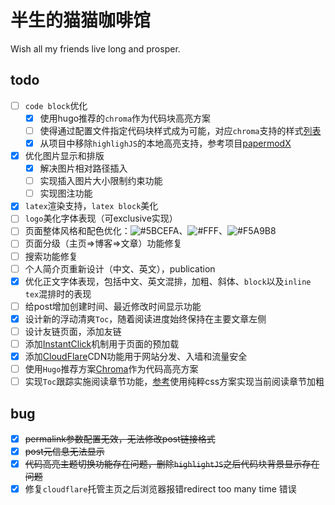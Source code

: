 # 半生的猫猫咖啡馆

Wish all my friends live long and prosper.

## todo

- [ ] `code block`优化
  - [x] 使用hugo推荐的`chroma`作为代码块高亮方案
  - [ ] 使得通过配置文件指定代码块样式成为可能，对应`chroma`支持的样式[列表](https://xyproto.github.io/splash/docs/all.html)
  - [x] 从项目中移除`highlighJS`的本地高亮支持，参考项目[papermodX](https://github.com/reorx/hugo-PaperModX)
  
- [x] 优化图片显示和排版
  - [x] 解决图片相对路径插入
  - [ ] 实现插入图片大小限制约束功能
  - [ ] 实现图注功能
- [x] `latex`渲染支持，`latex block`美化
- [ ] `logo`美化字体表现（可exclusive实现）
- [ ] 页面整体风格和配色优化：![#5BCEFA](https://placehold.co/15x15/5BCEFA/5BCEFA.png)、![#FFF](https://placehold.co/15x15/FFF/FFF.png)、![#F5A9B8](https://placehold.co/15x15/F5A9B8/F5A9B8.png)
- [ ] 页面分级（主页=>博客=>文章）功能修复
- [ ] 搜索功能修复
- [ ] 个人简介页重新设计（中文、英文），publication
- [x] 优化正文字体表现，包括中文、英文混排，加粗、斜体、`block`以及`inline tex`混排时的表现
- [ ] 给post增加创建时间、最近修改时间显示功能
- [x] 设计新的浮动清爽`Toc`，随着阅读进度始终保持在主要文章左侧
- [ ] 设计友链页面，添加友链
- [ ] 添加[InstantClick](http://instantclick.io/)机制用于页面的预加载
- [x] 添加[CloudFlare](https://www.cloudflare.com/)CDN功能用于网站分发、入墙和流量安全
- [ ] 使用`Hugo`推荐方案[Chroma](https://gohugo.io/content-management/syntax-highlighting)作为代码高亮方案
- [ ] 实现`Toc`跟踪实施阅读章节功能，[参考](https://www.bram.us/2020/01/10/smooth-scrolling-sticky-scrollspy-navigation/)使用纯粹css方案实现当前阅读章节加粗

## bug

- [x] ~~permalink参数配置无效，无法修改post链接格式~~
- [x] ~~post元信息无法显示~~
- [x] ~~代码高亮主题切换功能存在问题，删除`highlightJS`之后代码块背景显示存在问题~~
- [x] 修复`cloudflare`托管主页之后浏览器报错redirect too many time 错误
